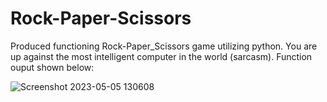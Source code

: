# Rock-Paper-Scissors
Produced functioning Rock-Paper_Scissors game utilizing python. You are up against the most intelligent computer in the world (sarcasm).
Function ouput shown below:

![Screenshot 2023-05-05 130608](https://user-images.githubusercontent.com/83677526/236521767-a0c1da3f-c4c7-46ea-9ee9-dfb922275c7b.jpg)
